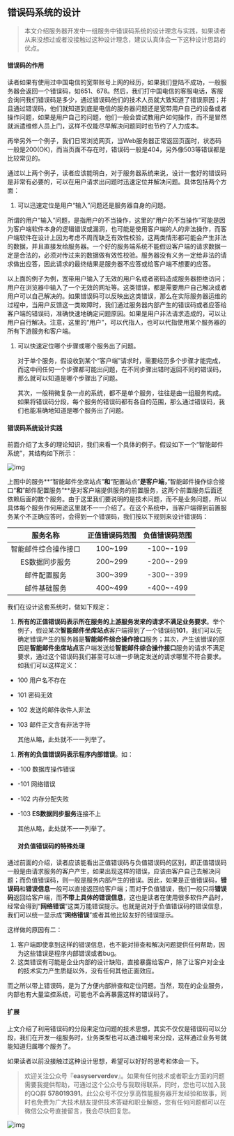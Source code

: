 ## 错误码系统的设计

> 本文介绍服务器开发中一组服务中错误码系统的设计理念与实践，如果读者从来没想过或者没接触过这种设计理念，建议认真体会一下这种设计思路的优点。

#### 错误码的作用

读者如果有使用过中国电信的宽带账号上网的经历，如果我们登陆不成功，一般服务器会返回一个错误码，如651、678。然后，我们打中国电信的客服电话，客服会询问我们错误码是多少，通过错误码他们的技术人员就大致知道了错误原因；并且通过错误码，他们就知道到底是电信的服务器问题还是宽带用户自己的设备或者操作问题，如果是用户自己的问题，他们一般会尝试教用户如何操作，而不是冒然就派遣维修人员上门，这样不仅能尽早解决问题同时也节约了人力成本。

再举另外一个例子，我们日常浏览网页，当Web服务器正常返回页面时，状态码一般是200(OK)，而当页面不存在时，错误码一般是404，另外像503等错误都是比较常见的。

通过以上两个例子，读者应该能明白，对于服务器系统来说，设计一套好的错误码是非常有必要的，可以在用户请求出问题时迅速定位并解决问题。具体包括两个方面：

1. 可以迅速定位是用户“输入”问题还是服务器自身的问题。

所谓的用户“输入”问题，是指用户的不当操作，这里的“用户的不当操作”可能是因为客户端软件本身的逻辑错误或漏洞，也可能是使用客户端的人的非法操作，而客户端软件在设计上因为考虑不周而缺乏有效性校验，这两类情形都可能会产生非法的数据，并且直接发给服务器。一个好的服务端系统不能假设客户端的请求数据一定是合法的，必须对传过来的数据做有效性校验。服务器没有义务一定给非法的请求做出应答，因此请求的最终结果是服务器不应答或给客户端不想要的应答。

以上面的例子为例，宽带用户输入了无效的用户名或者密码造成服务器拒绝访问；用户在浏览器中输入了一个无效的网址等。这类错误，都是需要用户自己解决或者用户可以自己解决的。如果错误码可以反映出这类错误，那么在实际服务器运维的过程中，当用户反馈这一类故障时，我们通过服务器内部产生的错误码或者应答给客户端的错误码，准确快速地确定问题原因。如果是用户非法请求造成的，可以让用户自行解决。注意，这里的“用户”，可以代指人，也可以代指使用某个服务器的所有下游服务和客户端。

1. 可以快速定位哪个步骤或哪个服务出了问题。

   对于单个服务，假设收到某个“客户端”请求时，需要经历多个步骤才能完成，而这中间任何一个步骤都可能出问题，在不同步骤出错时返回不同的错误码，那么就可以知道是哪个步骤出了问题。

   其次，一般稍微复杂一点的系统，都不是单个服务，往往是由一组服务构成。如果将错误码分段，每个服务的错误码都有各自的范围，那么通过错误码，我们也能准确地知道是哪个服务出了问题。

#### 错误码系统设计实践

前面介绍了太多的理论知识，我们来看一个具体的例子。假设如下一个“智能邮件系统”，其结构如下所示：

![img](https://mmbiz.qpic.cn/mmbiz_png/TufFCFqd0g2JvsIHtnLwg7mBIibX8XW9UFjZKlnI5tgJcusn8ibxnb3s2pLRoudiaLJZXuicPA7cTU4gXaZf9Bxqicw/640?tp=webp&wxfrom=5&wx_lazy=1&wx_co=1)



上图中的服务**“智能邮件坐席站点”**和**“配置站点”**是客户端，**”智能邮件操作综合接口“**和**”邮件配置服务“**是对客户端提供服务的前置服务，这两个前置服务后面还依赖后面的数个服务。由于这里我们要说明的是技术问题，而不是业务问题，所以具体每个服务作何用途这里就不一一介绍了。在这个系统中，当客户端得到前置服务某个不正确应答时，会得到一个错误码，我们按以下规则来设计错误码：

|       服务名称       | 正值错误码范围 | 负值错误码范围 |
| :------------------: | :------------: | :------------: |
| 智能邮件综合操作接口 |    100~199     |   -100~-199    |
|    ES数据同步服务    |    200~299     |   -200~-299    |
|     邮件配置服务     |    300~399     |   -300~-399    |
|     邮件基础服务     |    400~499     |   -400~-499    |

我们在设计这套系统时，做如下规定：

1. **所有的正值错误码表示所在服务的上游服务发来的请求不满足业务要求**。举个例子，假设某次**智能邮件坐席站点**客户端得到了一个错误码**101**，我们可以先确定错误产生的服务器是**智能邮件综合操作接口**服务；其次，产生该错误的原因是**智能邮件坐席站点**客户端发送给**智能邮件综合操作接口**服务的请求不满足要求，通过这个错误码我们甚至可以进一步确定发送的请求哪里不符合要求。如我们可以这样定义：

- 100 用户名不存在

- 101 密码无效

- 102 发送的邮件收件人非法

- 103 邮件正文含有非法字符

  其他从略，此处就不一一列举了。

1. **所有的负值错误码表示程序内部错误**。如：

- -100 数据库操作错误

- -101 网络错误

- -102 内存分配失败

- -103 **ES数据同步服务**连接不上

  其他从略，此处就不一一列举了。

  #### 对负值错误码的特殊处理

通过前面的介绍，读者应该能看出正值错误码与负值错误码的区别，即正值错误码一般是由请求服务的客户产生，如果出现这样的错误，应该由客户自己去解决问题；而负值错误码，则一般是服务内部产生的错误。因此，如果是正值错误码，**错误码**和**错误信息**一般可以直接返回给客户端；而对于负值错误，我们一般只将**错误码**返回给客户端，而**不带上具体的错误信息**，这也是读者在使用很多软件产品时，经常会得到“**网络错误**”这类万能错误提示。也就是说对于负值错误码的错误信息，我们可以统一显示成“**网络错误**”或者其他比较友好的错误提示。

这样做的原因有二：

1. 客户端即使拿到这样的错误信息，也不能对排查和解决问题提供任何帮助，因为这些错误是程序内部错误或者bug。
2. 这类错误有可能是企业内部的设计缺陷，直接暴露给客户，除了让客户对企业的技术实力产生质疑以外，没有任何其他正面效应。

而之所以带上错误码，是为了方便内部排查和定位问题。当然，现在的企业服务，内部也有大量监控系统，可能也不会再暴露这样的错误码了。

#### 扩展

上文介绍了利用错误码的分段来定位问题的技术思想，其实不仅仅是错误码可以分段，我们在开发一组服务时，业务类型也可以通过编号来分段，这样通过业务号就能知道归属哪个服务了。

如果读者以前没接触过这种设计思想，希望可以好好的思考和体会一下。



> 欢迎关注公众号『**easyserverdev**』。如果有任何技术或者职业方面的问题需要我提供帮助，可通过这个公众号与我取得联系，同时，您也可以加入我的QQ群 **578019391**。此公众号不仅分享高性能服务器开发经验和故事，同时也免费为广大技术朋友提供技术答疑和职业解惑，您有任何问题都可以在微信公众号直接留言，我会尽快回复您。

![img](https://mmbiz.qpic.cn/mmbiz_jpg/TufFCFqd0g0HczaMlbHCVnhxrF9k6HiatBv4q7WlffXJrBHHBdicjTzFEeotB6uhuuAq0piafyIj6MorK1gh1tibKQ/640?tp=webp&wxfrom=5&wx_lazy=1&wx_co=1)